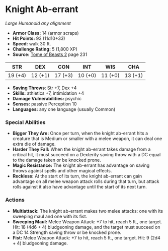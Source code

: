 # Knight Ab-errant

*Large* *Humanoid* *any alignment*

- **Armor Class:** 14 (armor scraps)
- **Hit Points:** 93 (11d10+33)
- **Speed:** walk 30 ft.
- **Challenge Rating:** 5 (1,800 XP)
- **Source:** [Tome of Beasts 2](https://koboldpress.com/kpstore/product/tome-of-beasts-2-for-5th-edition) page 231

| STR | DEX | CON | INT | WIS | CHA |
| --- | --- | --- | --- | --- | --- |
| 19 (+4) | 12 (+1) | 17 (+3) | 10 (+0) | 11 (+0) | 13 (+1) |

- **Saving Throws**: Str +7, Dex +4
- **Skills:** athletics +7, intimidation +4
- **Damage Vulnerabilities:** psychic
- **Senses:** passive Perception 10
- **Languages:** any one language (usually Common)

### Special Abilities

- **Bigger They Are:** Once per turn, when the knight ab-errant hits a creature that is Medium or smaller with a melee weapon, it can deal one extra die of damage.
- **Harder They Fall:** When the knight ab-errant takes damage from a critical hit, it must succeed on a Dexterity saving throw with a DC equal to the damage taken or be knocked prone.
- **Magic Resistance:** The knight ab-errant has advantage on saving throws against spells and other magical effects.
- **Reckless:** At the start of its turn, the knight ab-errant can gain advantage on all melee weapon attack rolls during that turn, but attack rolls against it also have advantage until the start of its next turn.

### Actions

- **Multiattack:** The knight ab-errant makes two melee attacks: one with its sweeping maul and one with its fist.
- **Sweeping Maul:** Melee Weapon Attack: +7 to hit, reach 5 ft., one target. Hit: 18 (4d6 + 4) bludgeoning damage, and the target must succeed on a DC 14 Strength saving throw or be knocked prone.
- **Fist:** Melee Weapon Attack: +7 to hit, reach 5 ft., one target. Hit: 9 (2d4 + 4) bludgeoning damage.


